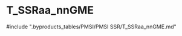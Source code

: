 # T_SSRaa_nnGME

<!-- ATTENTION : Ne pas supprimer ou modifier la ligne ci-dessous -->
#include ".byproducts_tables/PMSI/PMSI SSR/T_SSRaa_nnGME.md"
<!-- ATTENTION : Ne pas supprimer ou modifier la ligne ci-dessus -->
